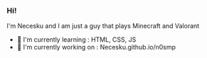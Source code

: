 ### Hi!
I'm Necesku and I am just a guy that plays Minecraft and Valorant
- 🌱 I'm currently learning : HTML, CSS, JS
- 📝 I'm currently working on : Necesku.github.io/n0smp

<!--
**Necesku/Necesku** is a ✨ _special_ ✨ repository because its `README.md` (this file) appears on your GitHub profile.

Here are some ideas to get you started:

- 🔭 I’m currently working on ...
- 🌱 I’m currently learning ...
- 👯 I’m looking to collaborate on ...
- 🤔 I’m looking for help with ...
- 💬 Ask me about ...
- 📫 How to reach me: ...
- 😄 Pronouns: ...
- ⚡ Fun fact: ...
-->
